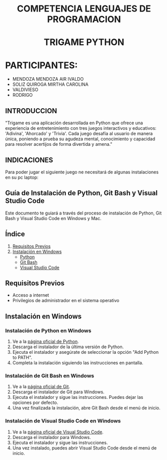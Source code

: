  # <center> COMPETENCIA LENGUAJES DE PROGRAMACION </center>


# <center> TRIGAME PYTHON </center>

# PARTICIPANTES: 
- MENDOZA MENDOZA AIR IVALDO
- SOLIZ  QUIROGA MIRTHA CAROLINA
- VALDIVIESO
- RODRIGO

## INTRODUCCION
"Trigame es una aplicación desarrollada en Python que ofrece una experiencia de entretenimiento con tres juegos interactivos y educativos: 'Adivina', 'Ahorcado' y 'Trivia'. Cada juego desafía al usuario de manera única, poniendo a prueba su agudeza mental, conocimiento y capacidad para resolver acertijos de forma divertida y amena."
## INDICACIONES 
Para poder jugar el siguiente juego ne necesitará de algunas 
instalaciones en su pc laptop:

## Guía de Instalación de Python, Git Bash y Visual Studio Code

Este documento te guiará a través del proceso de instalación de Python, Git Bash y Visual Studio Code en Windows y Mac.

## Índice

1. [Requisitos Previos](#requisitos-previos)
2. [Instalación en Windows](#instalación-en-windows)
   - [Python](#instalación-de-python-en-windows)
   - [Git Bash](#instalación-de-git-bash-en-windows)
   - [Visual Studio Code](#instalación-de-visual-studio-code-en-windows)

## Requisitos Previos

- Acceso a internet
- Privilegios de administrador en el sistema operativo

## Instalación en Windows

### Instalación de Python en Windows

1. Ve a la [página oficial de Python](https://www.python.org/downloads/windows/).
2. Descarga el instalador de la última versión de Python.
3. Ejecuta el instalador y asegúrate de seleccionar la opción "Add Python to PATH".
4. Completa la instalación siguiendo las instrucciones en pantalla.

### Instalación de Git Bash en Windows

1. Ve a la [página oficial de Git](https://git-scm.com/download/win).
2. Descarga el instalador de Git para Windows.
3. Ejecuta el instalador y sigue las instrucciones. Puedes dejar las opciones por defecto.
4. Una vez finalizada la instalación, abre Git Bash desde el menú de inicio.

### Instalación de Visual Studio Code en Windows

1. Ve a la [página oficial de Visual Studio Code](https://code.visualstudio.com/Download).
2. Descarga el instalador para Windows.
3. Ejecuta el instalador y sigue las instrucciones.
4. Una vez instalado, puedes abrir Visual Studio Code desde el menú de inicio.
